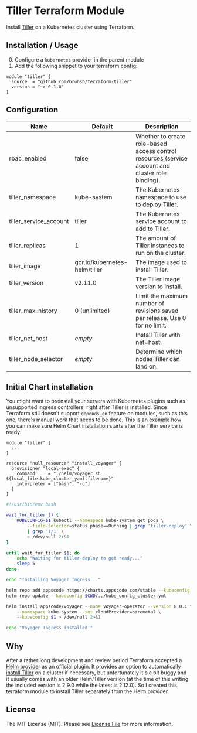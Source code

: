 # Tiller Terraform Module

Install [Tiller](https://docs.helm.sh/glossary/#tiller) on a Kubernetes cluster using Terraform.


## Installation / Usage

0. Configure a `kubernetes` provider in the parent module
1. Add the following snippet to your terraform config:

```hcl
module "tiller" {
  source  = "github.com/bruhsb/terraform-tiller"
  version = "~> 0.1.0"
}
```


## Configuration

| Name | Default | Description |
| ---- | ------- | ----------- |
| rbac_enabled | false | Whether to create role-based access control resources (service account and cluster role binding). |
| tiller_namespace | kube-system | The Kubernetes namespace to use to deploy Tiller. |
| tiller_service_account | tiller | The Kubernetes service account to add to Tiller. |
| tiller_replicas | 1 | The amount of Tiller instances to run on the cluster. |
| tiller_image | gcr.io/kubernetes-helm/tiller | The image used to install Tiller. |
| tiller_version | v2.11.0 | The Tiller image version to install. |
| tiller_max_history | 0 (unlimited) | Limit the maximum number of revisions saved per release. Use 0 for no limit. |
| tiller_net_host | *empty* | Install Tiller with net=host. |
| tiller_node_selector | *empty* | Determine which nodes Tiller can land on. |


## Initial Chart installation

You might want to preinstall your servers with Kubernetes plugins such as unsupported ingress controllers, right after Tiller is installed. Since Terraform still doesn't support `depends_on` feature on modules, such as this one, there's manual work that needs to be done. This is an example how you can make sure Helm Chart installation starts after the Tiller service is ready:

```hcl
module "tiller" {
  ...
}

resource "null_resource" "install_voyager" {
  provisioner "local-exec" {
    command     = "./helm/voyager.sh ${local_file.kube_cluster_yaml.filename}"
    interpreter = ["bash", "-c"]
  }
}
```

```bash
#!/usr/bin/env bash

wait_for_tiller () {
	KUBECONFIG=$1 kubectl --namespace kube-system get pods \
		--field-selector=status.phase==Running | grep 'tiller-deploy' \
		| grep '1/1' \
		> /dev/null 2>&1
}

until wait_for_tiller $1; do
	echo "Waiting for tiller-deploy to get ready..."
	sleep 5
done

echo "Installing Voyager Ingress..."

helm repo add appscode https://charts.appscode.com/stable --kubeconfig $CWD/../kube_config_cluster.yml
helm repo update --kubeconfig $CWD/../kube_config_cluster.yml

helm install appscode/voyager --name voyager-operator --version 8.0.1 \
	--namespace kube-system --set cloudProvider=baremetal \
	--kubeconfig $1 > /dev/null 2>&1

echo "Voyager Ingress installed!"
```


## Why

After a rather long development and review period Terraform accepted a [Helm provider](https://www.terraform.io/docs/providers/helm/index.html)
as an official plugin. It provides an option to automatically [install Tiller](https://www.terraform.io/docs/providers/helm/index.html#install_tiller)
on a cluster if necessary, but unfortunately it's a bit buggy and it usually comes with an older Helm/Tiller version
(at the time of this writing the included version is 2.9.0 while the latest is 2.12.0).
So I created this terraform module to install Tiller separately from the Helm provider.


## License

The MIT License (MIT). Please see [License File](LICENSE) for more information.
